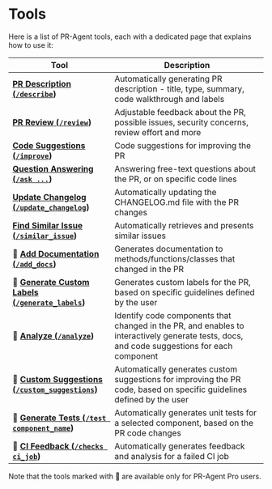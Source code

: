 # Tools

Here is a list of PR-Agent tools, each with a dedicated page that explains how to use it:

| Tool                                                                          | Description                                                                                                                                 |
|-------------------------------------------------------------------------------|---------------------------------------------------------------------------------------------------------------------------------------------|
| **[PR Description (`/describe`](./describe.md))**                             | Automatically generating PR description - title, type, summary, code walkthrough and labels                                                 |
| **[PR Review (`/review`](./review.md))**                                      | Adjustable feedback about the PR, possible issues, security concerns, review effort and more                                                |
| **[Code Suggestions (`/improve`](./improve.md))**                             | Code suggestions for improving the PR                                                                                                       |
| **[Question Answering (`/ask ...`](./ask.md))**                               | Answering free-text questions about the PR, or on specific code lines                                                                       |
| **[Update Changelog (`/update_changelog`](./update_changelog.md))**           | Automatically updating the CHANGELOG.md file with the PR changes                                                                            |
| **[Find Similar Issue (`/similar_issue`](./similar_issues.md))**              | Automatically retrieves and presents similar issues                                                                                         |
| **💎 [Add Documentation (`/add_docs`](./documentation.md))**                  | Generates documentation to methods/functions/classes that changed in the PR                                                                 |
| **💎 [Generate Custom Labels (`/generate_labels`](./custom_labels.md))** | Generates custom labels for the PR, based on specific guidelines defined by the user                                                        |
| **💎 [Analyze (`/analyze`](./analyze.md))**                                   | Identify code components that changed in the PR, and enables to interactively generate tests, docs, and code suggestions for each component |
| **💎 [Custom Suggestions (`/custom_suggestions`](./custom_suggestions.md))**  | Automatically generates custom suggestions for improving the PR code, based on specific guidelines defined by the user                      |
| **💎 [Generate Tests (`/test component_name`](./test.md))**                   | Automatically generates unit tests for a selected component, based on the PR code changes                                                   |
| **💎 [CI Feedback (`/checks ci_job`](./ci_feedback.md))**                     | Automatically generates feedback and analysis for a failed CI job                                                                           |

Note that the tools marked with 💎 are available only for PR-Agent Pro users.